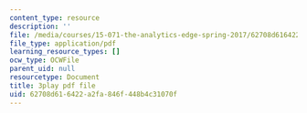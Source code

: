 ```yaml
---
content_type: resource
description: ''
file: /media/courses/15-071-the-analytics-edge-spring-2017/62708d616422a2fa846f448b4c31070f_m0Yce2rtZJ8.pdf
file_type: application/pdf
learning_resource_types: []
ocw_type: OCWFile
parent_uid: null
resourcetype: Document
title: 3play pdf file
uid: 62708d61-6422-a2fa-846f-448b4c31070f
---
```


